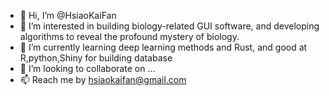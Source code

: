 - 👋 Hi, I’m @HsiaoKaiFan
- 👀 I’m interested in building biology-related GUI software, and developing algorithms to reveal the profound mystery of biology. 
- 🌱 I’m currently learning deep learning methods and Rust, and good at R,python,Shiny for building database
- 💞️ I’m looking to collaborate on ...
- 📫 Reach me by hsiaokaifan@gmail.com 

<!---
HsiaoKaiFan/HsiaoKaiFan is a ✨ special ✨ repository because its `README.md` (this file) appears on your GitHub profile.
You can click the Preview link to take a look at your changes.
--->
